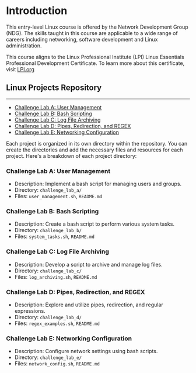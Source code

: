 
# **__Introduction__**
This entry-level Linux course is offered by the Network Development Group (NDG).  The skills taught in this course are applicable to a wide range of careers including networking, software development and Linux administration. 

This course aligns to the Linux Professional Institute (LPI) Linux Essentials Professional Development Certificate. To learn more about this certificate, visit [LPI.org](lpi.org)

## **Linux Projects Repository**

---

- [Challenge Lab A: User Management](./challenge_lab_a)
- [Challenge Lab B: Bash Scripting](./challenge_lab_b)
- [Challenge Lab C: Log File Archiving](./challenge_lab_c)
- [Challenge Lab D: Pipes, Redirection, and REGEX](./challenge_lab_d)
- [Challenge Lab E: Networking Configuration](./challenge_lab_e)

Each project is organized in its own directory within the repository. You 
can create the directories and add the necessary files and resources for 
each project. Here's a breakdown of each project directory:

### Challenge Lab A: User Management
- Description: Implement a bash script for managing users and groups.
- Directory: `challenge_lab_a/`
- Files: `user_management.sh`, `README.md`

### Challenge Lab B: Bash Scripting
- Description: Create a bash script to perform various system tasks.
- Directory: `challenge_lab_b/`
- Files: `system_tasks.sh`, `README.md`

### Challenge Lab C: Log File Archiving
- Description: Develop a script to archive and manage log files.
- Directory: `challenge_lab_c/`
- Files: `log_archiving.sh`, `README.md`

### Challenge Lab D: Pipes, Redirection, and REGEX
- Description: Explore and utilize pipes, redirection, and regular 
expressions.
- Directory: `challenge_lab_d/`
- Files: `regex_examples.sh`, `README.md`

### Challenge Lab E: Networking Configuration
- Description: Configure network settings using bash scripts.
- Directory: `challenge_lab_e/`
- Files: `network_config.sh`, `README.md`
